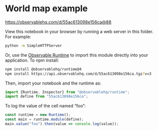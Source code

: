 # World map example

https://observablehq.com/d/55ac613098e156ca@88

View this notebook in your browser by running a web server in this folder. For
example:

~~~sh
python -m SimpleHTTPServer
~~~

Or, use the [Observable Runtime](https://github.com/observablehq/runtime) to
import this module directly into your application. To npm install:

~~~sh
npm install @observablehq/runtime@4
npm install https://api.observablehq.com/d/55ac613098e156ca.tgz?v=3
~~~

Then, import your notebook and the runtime as:

~~~js
import {Runtime, Inspector} from "@observablehq/runtime";
import define from "55ac613098e156ca";
~~~

To log the value of the cell named “foo”:

~~~js
const runtime = new Runtime();
const main = runtime.module(define);
main.value("foo").then(value => console.log(value));
~~~
